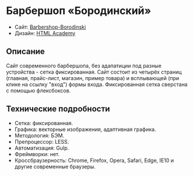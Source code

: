 # Барбершоп «Бородинский»

* Сайт: [Barbershop-Borodinski](https://banklerk.github.io/boroda/)
* Дизайн: [HTML Academy](https://htmlacademy.ru/)


## Описание

Сайт современного барбершопа, без адапатиции под разные устройства - сетка фиксированная. Сайт состоит из четырёх страниц (главная, прайс-лист, магазин, пример товара) и всплывающей (при клике на ссылку "вход") формы входа. Фиксированная сетка сверстана с помощью флексбоксов.

## Технические подробности

* Сетка: фиксированная.
* Графика: векторные изображения, адаптивная графика.
* Методология: БЭМ.
* Препроцессор: LESS.
* Автоматизация: Gulp.
* Фреймворки: нет.
* Кроссбраузерность: Chrome, Firefox, Opera, Safari, Edge, IE10 и другие современные браузеры.